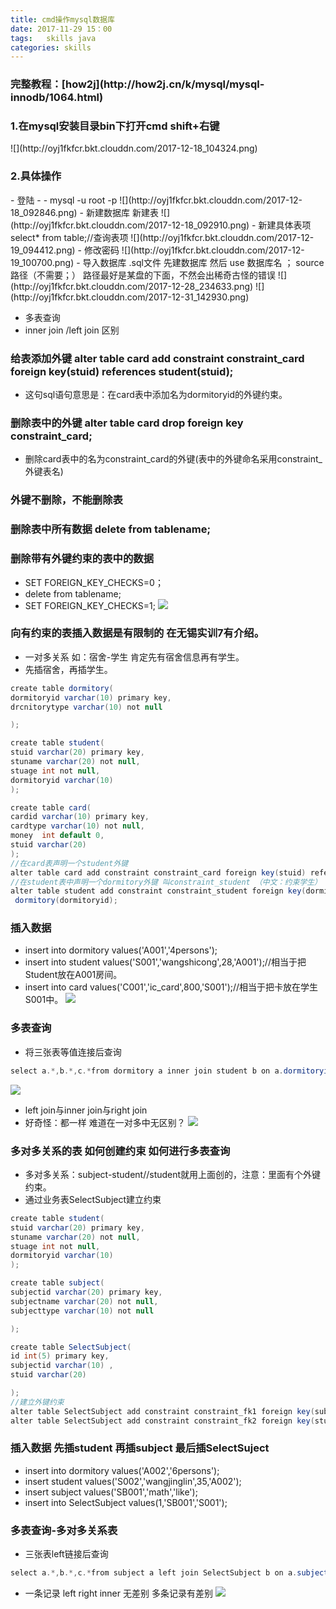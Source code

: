 ```yaml
---
title: cmd操作mysql数据库
date: 2017-11-29 15：00
tags:   skills java
categories: skills
---
```


<h3>完整教程：[how2j](http://how2j.cn/k/mysql/mysql-innodb/1064.html)
<h3>1.在mysql安装目录bin下打开cmd  shift+右键</h3>
![](http://oyj1fkfcr.bkt.clouddn.com/2017-12-18_104324.png)

<h3>2.具体操作</h3>
- 登陆
- - mysql -u root -p
![](http://oyj1fkfcr.bkt.clouddn.com/2017-12-18_092846.png)
- 新建数据库 新建表
![](http://oyj1fkfcr.bkt.clouddn.com/2017-12-18_092910.png)
- 新建具体表项  select* from table;//查询表项
![](http://oyj1fkfcr.bkt.clouddn.com/2017-12-19_094412.png)
- 修改密码
![](http://oyj1fkfcr.bkt.clouddn.com/2017-12-19_100700.png)
- 导入数据库 .sql文件 先建数据库 然后 use 数据库名 ； source 路径（不需要；）
路径最好是某盘的下面，不然会出稀奇古怪的错误
![](http://oyj1fkfcr.bkt.clouddn.com/2017-12-28_234633.png)
![](http://oyj1fkfcr.bkt.clouddn.com/2017-12-31_142930.png)

- 多表查询
- inner join /left join 区别
### 给表添加外键 alter table card add constraint constraint_card foreign key(stuid) references student(stuid);
- 这句sql语句意思是：在card表中添加名为dormitoryid的外键约束。
### 删除表中的外键 alter table card  drop foreign key constraint_card;
- 删除card表中的名为constraint_card的外键(表中的外键命名采用constraint_外键表名)
### 外键不删除，不能删除表

### 删除表中所有数据 delete from tablename;

### 删除带有外键约束的表中的数据
- SET FOREIGN_KEY_CHECKS=0；
- delete from tablename;
- SET FOREIGN_KEY_CHECKS=1;
![](http://oyj1fkfcr.bkt.clouddn.com/%E6%B7%B1%E5%BA%A6%E6%88%AA%E5%9B%BE_20180711191238.png)

### 向有约束的表插入数据是有限制的 在无锡实训7有介绍。
- 一对多关系 如：宿舍-学生  肯定先有宿舍信息再有学生。
- 先插宿舍，再插学生。
```java
create table dormitory(
dormitoryid varchar(10) primary key,
drcnitorytype varchar(10) not null

);

create table student(
stuid varchar(20) primary key,
stuname varchar(20) not null,
stuage int not null,
dormitoryid varchar(10)
);

create table card(
cardid varchar(10) primary key,
cardtype varchar(10) not null,
money  int default 0,
stuid varchar(20)
);
//在card表声明一个student外键
alter table card add constraint constraint_card foreign key(stuid) references student(stuid);
//在student表中声明一个dormitory外键 叫constraint_student （中文：约束学生）
alter table student add constraint constraint_student foreign key(dormitoryid) references
 dormitory(dormitoryid);

```
### 插入数据
- insert into dormitory values('A001','4persons');
- insert into student values('S001','wangshicong',28,'A001');//相当于把Student放在A001房间。
- insert into card values('C001','ic_card',800,'S001');//相当于把卡放在学生S001中。
![](http://oyj1fkfcr.bkt.clouddn.com/%E6%B7%B1%E5%BA%A6%E6%88%AA%E5%9B%BE_20180711194842.png)

### 多表查询
- 将三张表等值连接后查询
```java
select a.*,b.*,c.*from dormitory a inner join student b on a.dormitoryid=b.dormitoryid inner join card c on b.stuid=c.stuid;
```
![](http://oyj1fkfcr.bkt.clouddn.com/%E6%B7%B1%E5%BA%A6%E6%88%AA%E5%9B%BE_20180711195905.png)
- left join与inner join与right join
- 好奇怪：都一样  难道在一对多中无区别？
![](http://oyj1fkfcr.bkt.clouddn.com/%E6%B7%B1%E5%BA%A6%E6%88%AA%E5%9B%BE_20180711200304.png)

### 多对多关系的表 如何创建约束 如何进行多表查询
- 多对多关系：subject-student//student就用上面创的，注意：里面有个外键约束。
- 通过业务表SelectSubject建立约束
```java
create table student(
stuid varchar(20) primary key,
stuname varchar(20) not null,
stuage int not null,
dormitoryid varchar(10)
);

create table subject(
subjectid varchar(20) primary key,
subjectname varchar(20) not null,
subjecttype varchar(10) not null

);

create table SelectSubject(
id int(5) primary key,
subjectid varchar(10) ,
stuid varchar(20)

);
//建立外键约束
alter table SelectSubject add constraint constraint_fk1 foreign key(subjectid) references subject(subjectid);
alter table SelectSubject add constraint constraint_fk2 foreign key(stuid) references student(stuid);
```
### 插入数据 先插student 再插subject 最后插SelectSuject
- insert into dormitory values('A002','6persons');
- insert student values('S002','wangjinglin',35,'A002');
- insert subject values('SB001','math','like');
- insert into SelectSubject values(1,'SB001','S001');

### 多表查询-多对多关系表
- 三张表left链接后查询
```java
select a.*,b.*,c.*from subject a left join SelectSubject b on a.subjectid=b.subjectid left join student c on b.stuid=c.stuid;
```
- 一条记录 left right inner  无差别  多条记录有差别
![](http://oyj1fkfcr.bkt.clouddn.com/%E6%B7%B1%E5%BA%A6%E6%88%AA%E5%9B%BE_20180711202854.png)
